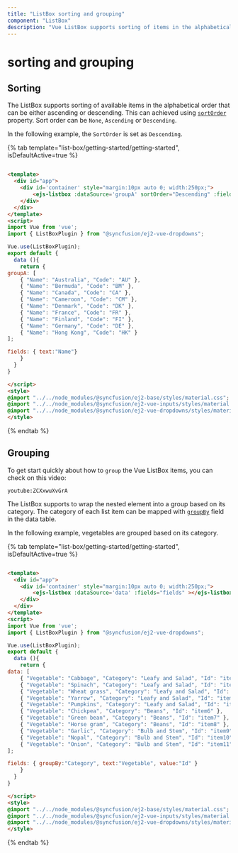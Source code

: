 ```yaml
---
title: "ListBox sorting and grouping"
component: "ListBox"
description: "Vue ListBox supports sorting of items in the alphabetical order and group items based on its category."
---
```


# sorting and grouping

## Sorting

The ListBox supports sorting of available items in the alphabetical order that can be either ascending or descending. This can achieved using
[`sortOrder`](../api/list-box/#sortorder) property. Sort order can be `None`, `Ascending` or `Descending`.

In the following example, the `SortOrder` is set as `Descending`.

{% tab template="list-box/getting-started/getting-started", isDefaultActive=true %}

```html

<template>
  <div id="app">
    <div id='container' style="margin:10px auto 0; width:250px;">
        <ejs-listbox :dataSource='groupA' sortOrder="Descending" :fields="fields" ></ejs-listbox>
    </div>
  </div>
</template>
<script>
import Vue from 'vue';
import { ListBoxPlugin } from "@syncfusion/ej2-vue-dropdowns";

Vue.use(ListBoxPlugin);
export default {
  data (){
    return {
groupA: [
    { "Name": "Australia", "Code": "AU" },
    { "Name": "Bermuda", "Code": "BM" },
    { "Name": "Canada", "Code": "CA" },
    { "Name": "Cameroon", "Code": "CM" },
    { "Name": "Denmark", "Code": "DK" },
    { "Name": "France", "Code": "FR" },
    { "Name": "Finland", "Code": "FI" },
    { "Name": "Germany", "Code": "DE" },
    { "Name": "Hong Kong", "Code": "HK" }
];

fields: { text:"Name"}
    }
  }
}

</script>
<style>
@import "../../node_modules/@syncfusion/ej2-base/styles/material.css";
@import "../../node_modules/@syncfusion/ej2-vue-inputs/styles/material.css";
@import "../../node_modules/@syncfusion/ej2-vue-dropdowns/styles/material.css";
</style>

```

{% endtab %}

## Grouping

To get start quickly about how to `group` the Vue ListBox items, you can check on this video:

`youtube:ZCXxwuXvGrA`

The ListBox supports to wrap the nested element into a group based on its category. The category of each list item can be mapped with
[`groupBy`](../api/list-box/fieldSettingsModel/#groupby) field in the data table.

In the following example, vegetables are grouped based on its category.

{% tab template="list-box/getting-started/getting-started", isDefaultActive=true %}

```html

<template>
  <div id="app">
    <div id='container' style="margin:10px auto 0; width:250px;">
        <ejs-listbox :dataSource='data' :fields="fields" ></ejs-listbox>
    </div>
  </div>
</template>
<script>
import Vue from 'vue';
import { ListBoxPlugin } from "@syncfusion/ej2-vue-dropdowns";

Vue.use(ListBoxPlugin);
export default {
  data (){
    return {
data: [
    { "Vegetable": "Cabbage", "Category": "Leafy and Salad", "Id": "item1" },
    { "Vegetable": "Spinach", "Category": "Leafy and Salad", "Id": "item2" },
    { "Vegetable": "Wheat grass", "Category": "Leafy and Salad", "Id": "item3" },
    { "Vegetable": "Yarrow", "Category": "Leafy and Salad", "Id": "item4" },
    { "Vegetable": "Pumpkins", "Category": "Leafy and Salad", "Id": "item5" },
    { "Vegetable": "Chickpea", "Category": "Beans", "Id": "item6" },
    { "Vegetable": "Green bean", "Category": "Beans", "Id": "item7" },
    { "Vegetable": "Horse gram", "Category": "Beans", "Id": "item8" },
    { "Vegetable": "Garlic", "Category": "Bulb and Stem", "Id": "item9" },
    { "Vegetable": "Nopal", "Category": "Bulb and Stem", "Id": "item10" },
    { "Vegetable": "Onion", "Category": "Bulb and Stem", "Id": "item11" }
];

fields: { groupBy:"Category", text:"Vegetable", value:"Id" }
    }
  }
}

</script>
<style>
@import "../../node_modules/@syncfusion/ej2-base/styles/material.css";
@import "../../node_modules/@syncfusion/ej2-vue-inputs/styles/material.css";
@import "../../node_modules/@syncfusion/ej2-vue-dropdowns/styles/material.css";
</style>

```

{% endtab %}